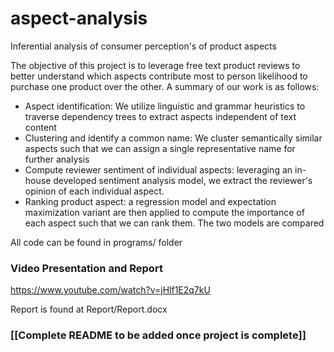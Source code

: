 # aspect-analysis
Inferential analysis of consumer perception's of product aspects

The objective of this project is to leverage free text product reviews to better understand which aspects contribute most to person likelihood to purchase one product over the other. A summary of our work is as follows:
* Aspect identification: We utilize linguistic and grammar heuristics to traverse dependency trees to extract aspects independent of text content
* Clustering and identify a common name: We cluster semantically similar aspects such that we can assign a single representative name for further analysis
* Compute reviewer sentiment of individual aspects: leveraging an in-house developed sentiment analysis model, we extract the reviewer's opinion of each individual aspect. 
* Ranking product aspect: a regression model and expectation maximization variant are then applied to compute the importance of each aspect such that we can rank them.  The two models are compared

All code can be found in programs/ folder

### Video Presentation and Report
https://www.youtube.com/watch?v=jHlf1E2q7kU

Report is found at Report/Report.docx

### [[Complete README to be added once project is complete]]
